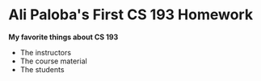 # Ali Paloba's First CS 193 Homework

**My favorite things about CS 193**
- The instructors
- The course material
- The students
